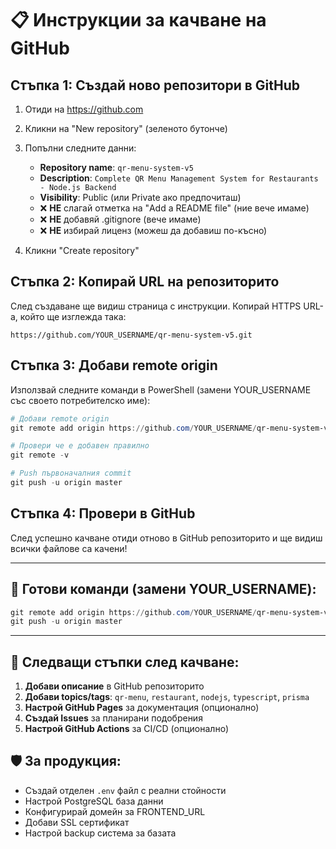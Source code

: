 # 📋 Инструкции за качване на GitHub

## Стъпка 1: Създай ново репозитори в GitHub

1. Отиди на https://github.com
2. Кликни на "New repository" (зеленото бутонче)
3. Попълни следните данни:
   - **Repository name**: `qr-menu-system-v5`
   - **Description**: `Complete QR Menu Management System for Restaurants - Node.js Backend`
   - **Visibility**: Public (или Private ако предпочиташ)
   - ❌ **НЕ** слагай отметка на "Add a README file" (ние вече имаме)
   - ❌ **НЕ** добавяй .gitignore (вече имаме)
   - ❌ **НЕ** избирай лиценз (можеш да добавиш по-късно)

4. Кликни "Create repository"

## Стъпка 2: Копирай URL на репозиторито

След създаване ще видиш страница с инструкции. Копирай HTTPS URL-а, който ще изглежда така:
```
https://github.com/YOUR_USERNAME/qr-menu-system-v5.git
```

## Стъпка 3: Добави remote origin

Използвай следните команди в PowerShell (замени YOUR_USERNAME със своето потребителско име):

```powershell
# Добави remote origin
git remote add origin https://github.com/YOUR_USERNAME/qr-menu-system-v5.git

# Провери че е добавен правилно
git remote -v

# Push първоначалния commit
git push -u origin master
```

## Стъпка 4: Провери в GitHub

След успешно качване отиди отново в GitHub репозиторито и ще видиш всички файлове са качени!

---

## 🔗 Готови команди (замени YOUR_USERNAME):

```powershell
git remote add origin https://github.com/YOUR_USERNAME/qr-menu-system-v5.git
git push -u origin master
```

---

## 📝 Следващи стъпки след качване:

1. **Добави описание** в GitHub репозиторито
2. **Добави topics/tags**: `qr-menu`, `restaurant`, `nodejs`, `typescript`, `prisma`
3. **Настрой GitHub Pages** за документация (опционално)
4. **Създай Issues** за планирани подобрения
5. **Настрой GitHub Actions** за CI/CD (опционално)

## 🛡️ За продукция:

- Създай отделен `.env` файл с реални стойности
- Настрой PostgreSQL база данни
- Конфигурирай домейн за FRONTEND_URL
- Добави SSL сертификат
- Настрой backup система за базата